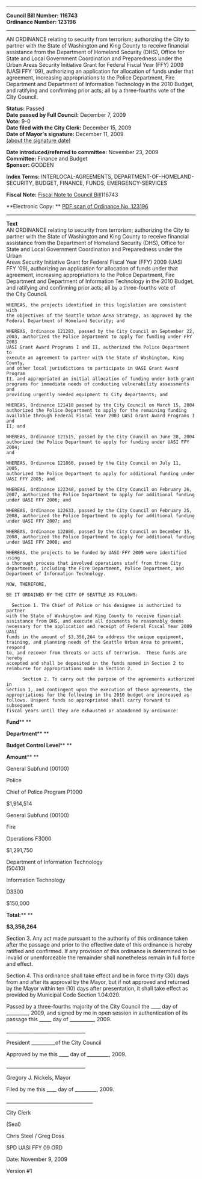* * * * *  
  
**Council Bill Number: [](#h0)[](#h2)116743**   
**Ordinance Number: 123196**  
  
* * * * *  
  
AN ORDINANCE relating to security from terrorism; authorizing the City to partner with the State of Washington and King County to receive financial assistance from the Department of Homeland Security (DHS), Office for State and Local Government Coordination and Preparedness under the Urban Areas Security Initiative Grant for Federal Fiscal Year (FFY) 2009 (UASI FFY '09), authorizing an application for allocation of funds under that agreement, increasing appropriations to the Police Department, Fire Department and Department of Information Technology in the 2010 Budget, and ratifying and confirming prior acts; all by a three-fourths vote of the City Council.  
  
**Status:** Passed   
**Date passed by Full Council:** December 7, 2009   
**Vote:** 9-0   
**Date filed with the City Clerk:** December 15, 2009   
**Date of Mayor's signature:** December 11, 2009   
[(about the signature date)](/~public/approvaldate.htm)   
  
  
**Date introduced/referred to committee:** November 23, 2009   
**Committee:** Finance and Budget   
**Sponsor:** GODDEN   
  
**Index Terms:** INTERLOCAL-AGREEMENTS, DEPARTMENT-OF-HOMELAND-SECURITY, BUDGET, FINANCE, FUNDS, EMERGENCY-SERVICES  
  
**Fiscal Note:** [Fiscal Note to Council Bill](http://clerk.seattle.gov/~public/fnote/116743.htm)[](#h1)[](#h3)116743  
  
**Electronic Copy: ** [PDF scan of Ordinance No. 123196](/~archives/Ordinances/Ord_123196.pdf)  
  
* * * * *  
  
**Text**  
    AN ORDINANCE relating to security from terrorism; authorizing the City to  
    partner with the State of Washington and King County to receive financial  
    assistance from the Department of Homeland Security (DHS), Office for  
    State and Local Government Coordination and Preparedness under the Urban  
    Areas Security Initiative Grant for Federal Fiscal Year (FFY) 2009 (UASI  
    FFY '09), authorizing an application for allocation of funds under that  
    agreement, increasing appropriations to the Police Department, Fire  
    Department and Department of Information Technology in the 2010 Budget,  
    and ratifying and confirming prior acts; all by a three-fourths vote of  
    the City Council.  
  
    WHEREAS, the projects identified in this legislation are consistent with  
    the objectives of the Seattle Urban Area Strategy, as approved by the  
    Federal Department of Homeland Security; and  
  
    WHEREAS, Ordinance 121283, passed by the City Council on September 22,  
    2003, authorized the Police Department to apply for funding under FFY 2003  
    UASI Grant Award Programs I and II, authorized the Police Department to  
    execute an agreement to partner with the State of Washington, King County,  
    and other local jurisdictions to participate in UASI Grant Award Program  
    II, and appropriated an initial allocation of funding under both grant  
    programs for immediate needs of conducting vulnerability assessments and  
    providing urgently needed equipment to City departments; and  
  
    WHEREAS, Ordinance 121418 passed by the City Council on March 15, 2004  
    authorized the Police Department to apply for the remaining funding  
    available through Federal Fiscal Year 2003 UASI Grant Award Programs I and  
    II; and  
  
    WHEREAS, Ordinance 121515, passed by the City Council on June 28, 2004  
    authorized the Police Department to apply for funding under UASI FFY 2004;  
    and  
  
    WHEREAS, Ordinance 121860, passed by the City Council on July 11, 2005,  
    authorized the Police Department to apply for additional funding under  
    UASI FFY 2005; and  
  
    WHEREAS, Ordinance 122348, passed by the City Council on February 26,  
    2007, authorized the Police Department to apply for additional funding  
    under UASI FFY 2006; and  
  
    WHEREAS, Ordinance 122633, passed by the City Council on February 25,  
    2008, authorized the Police Department to apply for additional funding  
    under UASI FFY 2007; and  
  
    WHEREAS, Ordinance 122886, passed by the City Council on December 15,  
    2008, authorized the Police Department to apply for additional funding  
    under UASI FFY 2008; and  
  
    WHEREAS, the projects to be funded by UASI FFY 2009 were identified using  
    a thorough process that involved operations staff from three City  
    departments, including the Fire Department, Police Department, and  
    Department of Information Technology.  
  
    NOW, THEREFORE,  
  
    BE IT ORDAINED BY THE CITY OF SEATTLE AS FOLLOWS:  
  
      Section 1. The Chief of Police or his designee is authorized to partner  
    with the State of Washington and King County to receive financial  
    assistance from DHS, and execute all documents he reasonably deems  
    necessary for the application and receipt of Federal Fiscal Year 2009 UASI  
    funds in the amount of $3,356,264 to address the unique equipment,  
    training, and planning needs of the Seattle Urban Area to prevent, respond  
    to, and recover from threats or acts of terrorism.  These funds are hereby  
    accepted and shall be deposited in the funds named in Section 2 to  
    reimburse for appropriations made in Section 2.  
  
          Section 2. To carry out the purpose of the agreements authorized in  
    Section 1, and contingent upon the execution of those agreements, the  
    appropriations for the following in the 2010 budget are increased as  
    follows. Unspent funds so appropriated shall carry forward to subsequent  
    fiscal years until they are exhausted or abandoned by ordinance:  
  
**Fund**** **  
  
**Department**** **  
  
**Budget Control Level**** **  
  
**Amount**** **  
  
General Subfund (00100)  
  
Police  
  
Chief of Police Program P1000  
  
$1,914,514  
  
General Subfund (00100)  
  
Fire  
  
Operations F3000  
  
$1,291,750  
  
Department of Information Technology  
 (50410)  
  
Information Technology  
  
D3300  
  
$150,000  
  
**Total:**** **  
  
**$3,356,264**  
  
Section 3. Any act made pursuant to the authority of this ordinance taken after the passage and prior to the effective date of this ordinance is hereby ratified and confirmed. If any provision of this ordinance is determined to be invalid or unenforceable the remainder shall nonetheless remain in full force and effect.  
  
Section 4. This ordinance shall take effect and be in force thirty (30) days from and after its approval by the Mayor, but if not approved and returned by the Mayor within ten (10) days after presentation, it shall take effect as provided by Municipal Code Section 1.04.020.  
  
Passed by a three-fourths majority of the City Council the \_\_\_\_ day of \_\_\_\_\_\_\_\_\_, 2009, and signed by me in open session in authentication of its passage this \_\_\_\_\_ day of \_\_\_\_\_\_\_\_\_\_, 2009.  
  
\_\_\_\_\_\_\_\_\_\_\_\_\_\_\_\_\_\_\_\_\_\_\_\_\_\_\_\_\_\_\_\_\_  
  
President \_\_\_\_\_\_\_\_\_\_of the City Council  
  
Approved by me this \_\_\_\_ day of \_\_\_\_\_\_\_\_\_, 2009.  
  
\_\_\_\_\_\_\_\_\_\_\_\_\_\_\_\_\_\_\_\_\_\_\_\_\_\_\_\_\_\_\_\_\_  
  
Gregory J. Nickels, Mayor  
  
Filed by me this \_\_\_\_ day of \_\_\_\_\_\_\_\_\_, 2009.  
  
\_\_\_\_\_\_\_\_\_\_\_\_\_\_\_\_\_\_\_\_\_\_\_\_\_\_\_\_\_\_\_\_\_\_\_\_  
  
City Clerk  
  
(Seal)  
  
Chris Steel / Greg Doss  
  
SPD UASI FFY 09 ORD  
  
Date: November 9, 2009  
  
Version \#1  
  
  
